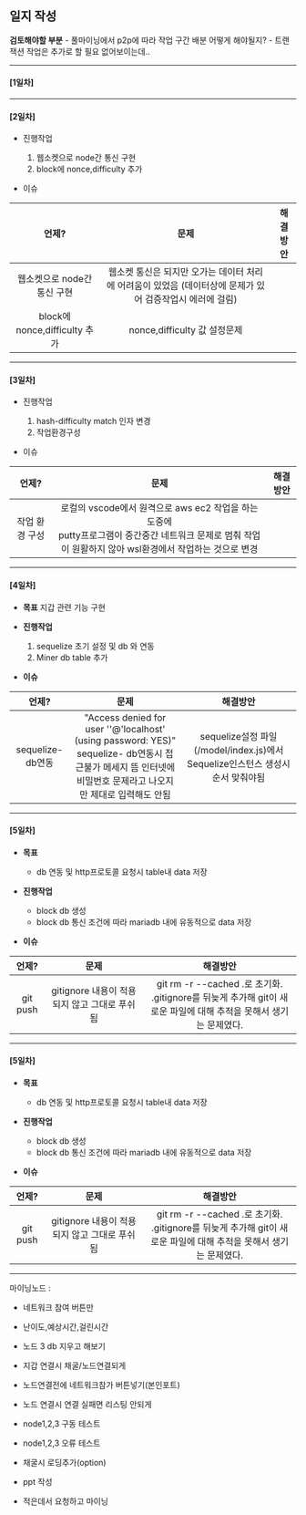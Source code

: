
## 일지 작성


**검토해야할 부분**
    - 풀마이닝에서 p2p에 따라 작업 구간 배분 어떻게 해야될지?
    - 트랜잭션 작업은 추가로 할 필요 없어보이는데..

___________________________________

####  [1일차]



___________________________________

#### [2일차]

- 진행작업
    1) 웹소켓으로 node간 통신 구현
    2) block에 nonce,difficulty 추가

- 이슈

| 언제? | 문제 | 해결 방안 |
|:--:|:--:|--|
| 웹소켓으로 node간 통신 구현|웹소켓 통신은 되지만 오가는 데이터 처리에 어려움이 있었음 (데이터상에 문제가 있어 검증작업시 에러에 걸림)|
| block에 nonce,difficulty 추가 | nonce,difficulty 값 설정문제 |
    
    



___________________________________

#### [3일차]

- 진행작업
    1) hash-difficulty match 인자 변경
    2) 작업환경구성

- 이슈 

| 언제? | 문제 | 해결방안 |
 |:-:|:-:|:-:|
 | 작업 환경 구성 | 로컬의 vscode에서 원격으로 aws ec2 작업을 하는 도중에 <br>  putty프로그램이 중간중간 네트워크 문제로 멈춰 작업이 원활하지 않아 wsl환경에서 작업하는 것으로 변경 |

___________________________________

#### [4일차]
- **목표**
    지갑 관련 기능 구현

- **진행작업**
    1) sequelize 초기 설정 및 db 와 연동
    2) Miner db table 추가

- **이슈**

| 언제? | 문제 | 해결방안 |
|:-:|:-:|:-:|
| sequelize- db연동 | "Access denied for user ''@'localhost' (using password: YES)" <br> sequelize- db연동시 접근불가 메세지 뜸 인터넷에 비밀번호 문제라고 나오지만 제대로 입력해도 안됨 | sequelize설정 파일(/model/index.js)에서 Sequelize인스턴스 생성시 순서 맞춰야됨 |

___________________________________

#### [5일차]
- **목표**
    - db 연동 및 http프로토콜 요청시 table내 data 저장

- **진행작업**
    - block db 생성
    - block db 통신 조건에 따라 mariadb 내에 유동적으로 data 저장

- **이슈**

| 언제? | 문제 | 해결방안 |
|:-:|:-:|:-:|
| git push | gitignore 내용이 적용되지 않고 그대로 푸쉬됨 | git rm -r --cached .로 초기화. <br>   .gitignore를 뒤늦게 추가해 git이 새로운 파일에 대해 추적을 못해서 생기는 문제였다. |

___________________________________

#### [5일차]
- **목표**
    - db 연동 및 http프로토콜 요청시 table내 data 저장

- **진행작업**
    - block db 생성
    - block db 통신 조건에 따라 mariadb 내에 유동적으로 data 저장

- **이슈**

| 언제? | 문제 | 해결방안 |
|:-:|:-:|:-:|
| git push | gitignore 내용이 적용되지 않고 그대로 푸쉬됨 | git rm -r --cached .로 초기화. <br>   .gitignore를 뒤늦게 추가해 git이 새로운 파일에 대해 추적을 못해서 생기는 문제였다. |

___________________________________

마이닝노드 : 
 - 네트워크 참여 버튼만
 - 난이도,예상시간,걸린시간


- 노드 3 db 지우고 해보기
 - 지갑 연결시 채굴/노드연결되게
 - 노드연결전에 네트워크참가 버튼넣기(본인포트)
 - 노드 연결시 연결 실패면 리스팅 안되게
 - node1,2,3 구동 테스트
 - node1,2,3 오류 테스트
 - 채굴시 로딩추가(option)
 - ppt 작성

 - 적은데서 요청하고 마이닝